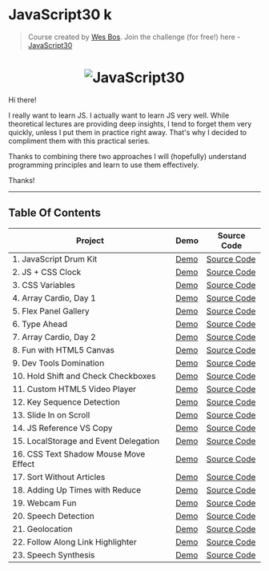 # JavaScript30 k

> Course created by [Wes Bos](https://github.com/wesbos). Join the challenge (for free!) here - [JavaScript30](https://javascript30.com/account)

<h1 align="center">
  <img src="https://javascript30.com/images/JS3-social-share.png" style="max-width:100%" alt="JavaScript30" />
</h1>

Hi there!

I really want to learn JS. I actually want to learn JS very well. While theoretical lectures are providing deep insights, I tend to forget them very quickly, unless I put them in practice right away. That's why I decided to compliment them with this practical series.

Thanks to combining there two approaches I will (hopefully) understand programming principles and learn to use them effectively.

Thanks!

---

## Table Of Contents

| Project                               | Demo                                                                                        | Source Code                                                                                                             |
| ------------------------------------- | ------------------------------------------------------------------------------------------- | ----------------------------------------------------------------------------------------------------------------------- |
| 1. JavaScript Drum Kit                | [Demo](https://andycodes.io/JavaScript30/01%20-%20JavaScript%20Drum%20Kit/)                 | [Source Code](https://github.com/andydnguyen/JavaScript30/tree/master/01%20-%20JavaScript%20Drum%20Kit)                 |
| 2. JS + CSS Clock                     | [Demo](https://andycodes.io/JavaScript30/02%20-%20JS%20and%20CSS%20Clock/)                  | [Source Code](https://github.com/andydnguyen/JavaScript30/tree/master/02%20-%20JS%20and%20CSS%20Clock)                  |
| 3. CSS Variables                      | [Demo](https://andycodes.io/JavaScript30/03%20-%20CSS%20Variables)                          | [Source Code](https://github.com/andydnguyen/JavaScript30/tree/master/03%20-%20CSS%20Variables)                         |
| 4. Array Cardio, Day 1                | [Demo](https://andycodes.io/JavaScript30/04%20-%20Array%20Cardio%20Day%201//)               | [Source Code](https://github.com/andydnguyen/JavaScript30/tree/master/04%20-%20Array%20Cardio%20Day%201/)               |
| 5. Flex Panel Gallery                 | [Demo](https://andycodes.io/JavaScript30/05%20-%20Flex%20Panel%20Gallery/)                  | [Source Code](https://github.com/andydnguyen/JavaScript30/tree/master/05%20-%20Flex%20Panel%20Gallery)                  |
| 6. Type Ahead                         | [Demo](https://andycodes.io/JavaScript30/06%20-%20Type%20Ahead/)                            | [Source Code](https://github.com/andydnguyen/JavaScript30/tree/master/06%20-%20Type%20Ahead)                            |
| 7. Array Cardio, Day 2                | [Demo](https://andycodes.io/JavaScript30/07%20-%20Array%20Cardio%20Day%202/)                | [Source Code](https://github.com/andydnguyen/JavaScript30/tree/master/07%20-%20Array%20Cardio%20Day%202)                |
| 8. Fun with HTML5 Canvas              | [Demo](https://andycodes.io/JavaScript30/08%20-%20Fun%20with%20HTML5%20Canvas/)             | [Source Code](https://github.com/andydnguyen/JavaScript30/tree/master/08%20-%20Fun%20with%20HTML5%20Canvas)             |
| 9. Dev Tools Domination               | [Demo](https://andycodes.io/JavaScript30/09%20-%20Dev%20Tools%20Domination/)                | [Source Code](https://github.com/andydnguyen/JavaScript30/tree/master/09%20-%20Dev%20Tools%20Domination)                |
| 10. Hold Shift and Check Checkboxes   | [Demo](https://andycodes.io/JavaScript30/10%20-%20Hold%20Shift%20and%20Check%20Checkboxes/) | [Source Code](https://github.com/andydnguyen/JavaScript30/tree/master/10%20-%20Hold%20Shift%20and%20Check%20Checkboxes) |
| 11. Custom HTML5 Video Player         | [Demo](https://andycodes.io/JavaScript30/11%20-%20Custom%20Video%20Player/)                 | [Source Code](https://github.com/andydnguyen/JavaScript30/tree/master/11%20-%20Custom%20Video%20Player)                 |
| 12. Key Sequence Detection            | [Demo](https://andycodes.io/JavaScript30/12%20-%20Key%20Sequence%20Detection/)              | [Source Code](https://github.com/andydnguyen/JavaScript30/tree/master/12%20-%20Key%20Sequence%20Detection)              |
| 13. Slide In on Scroll                | [Demo](https://andycodes.io/JavaScript30/13%20-%20Slide%20in%20on%20Scroll/)                | [Source Code](https://github.com/andydnguyen/JavaScript30/tree/master/13%20-%20Slide%20in%20on%20Scroll)                |
| 14. JS Reference VS Copy              | [Demo](https://andycodes.io/JavaScript30/14%20-%20JavaScript%20References%20VS%20Copying/)  | [Source Code](https://github.com/andydnguyen/JavaScript30/tree/master/14%20-%20JavaScript%20References%20VS%20Copying)  |
| 15. LocalStorage and Event Delegation | [Demo](https://andycodes.io/JavaScript30/15%20-%20LocalStorage/)                            | [Source Code](https://github.com/andydnguyen/JavaScript30/tree/master/15%20-%20LocalStorage)                            |
| 16. CSS Text Shadow Mouse Move Effect | [Demo](https://andycodes.io/JavaScript30/16%20-%20Mouse%20Move%20Shadow/)                   | [Source Code](https://github.com/andydnguyen/JavaScript30/tree/master/16%20-%20Mouse%20Move%20Shadow)                   |
| 17. Sort Without Articles             | [Demo](https://andycodes.io/JavaScript30/17%20-%20Sort%20Without%20Articles)                | [Source Code](https://github.com/andydnguyen/JavaScript30/tree/master/17%20-%20Sort%20Without%20Articles)               |
| 18. Adding Up Times with Reduce       | [Demo](https://andycodes.io/JavaScript30/18%20-%20Adding%20Up%20Times%20with%20Reduce/)     | [Source Code](https://github.com/andydnguyen/JavaScript30/tree/master/18%20-%20Adding%20Up%20Times%20with%20Reduce)     |
| 19. Webcam Fun                        | [Demo](https://andycodes.io/JavaScript30/19%20-%20Webcam%20Fun/)                            | [Source Code](https://github.com/andydnguyen/JavaScript30/tree/master/19%20-%20Webcam%20Fun)                            |
| 20. Speech Detection                  | [Demo](https://andycodes.io/JavaScript30/20%20-%20Speech%20Detection/)                      | [Source Code](https://github.com/andydnguyen/JavaScript30/tree/master/20%20-%20Speech%20Detection)                      |
| 21. Geolocation                       | [Demo](https://andycodes.io/JavaScript30/21%20-%20Geolocation/)                             | [Source Code](https://github.com/andydnguyen/JavaScript30/tree/master/21%20-%20Geolocation)                             |
| 22. Follow Along Link Highlighter     | [Demo](https://andycodes.io/JavaScript30/22%20-%20Follow%20Along%20Link%20Highlighter)      | [Source Code](https://github.com/andydnguyen/JavaScript30/tree/master/22%20-%20Follow%20Along%20Link%20Highlighter)     |
| 23. Speech Synthesis                  | [Demo](https://andycodes.io/JavaScript30/23%20-%20Speech%20Synthesis/)                      | [Source Code](https://github.com/andydnguyen/JavaScript30/tree/master/23%20-%20Speech%20Synthesis/)                     |
